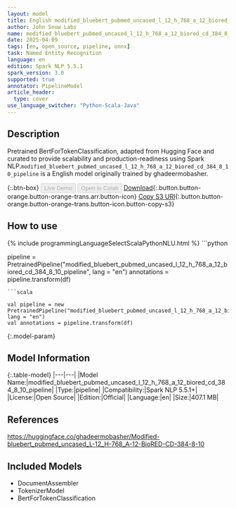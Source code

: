 ```yaml
---
layout: model
title: English modified_bluebert_pubmed_uncased_l_12_h_768_a_12_biored_cd_384_8_10_pipeline pipeline BertForTokenClassification from ghadeermobasher
author: John Snow Labs
name: modified_bluebert_pubmed_uncased_l_12_h_768_a_12_biored_cd_384_8_10_pipeline
date: 2025-04-09
tags: [en, open_source, pipeline, onnx]
task: Named Entity Recognition
language: en
edition: Spark NLP 5.5.1
spark_version: 3.0
supported: true
annotator: PipelineModel
article_header:
  type: cover
use_language_switcher: "Python-Scala-Java"
---
```


## Description

Pretrained BertForTokenClassification, adapted from Hugging Face and curated to provide scalability and production-readiness using Spark NLP.`modified_bluebert_pubmed_uncased_l_12_h_768_a_12_biored_cd_384_8_10_pipeline` is a English model originally trained by ghadeermobasher.

{:.btn-box}
<button class="button button-orange" disabled>Live Demo</button>
<button class="button button-orange" disabled>Open in Colab</button>
[Download](https://s3.amazonaws.com/auxdata.johnsnowlabs.com/public/models/modified_bluebert_pubmed_uncased_l_12_h_768_a_12_biored_cd_384_8_10_pipeline_en_5.5.1_3.0_1744199187698.zip){:.button.button-orange.button-orange-trans.arr.button-icon}
[Copy S3 URI](s3://auxdata.johnsnowlabs.com/public/models/modified_bluebert_pubmed_uncased_l_12_h_768_a_12_biored_cd_384_8_10_pipeline_en_5.5.1_3.0_1744199187698.zip){:.button.button-orange.button-orange-trans.button-icon.button-copy-s3}

## How to use



<div class="tabs-box" markdown="1">
{% include programmingLanguageSelectScalaPythonNLU.html %}
```python

pipeline = PretrainedPipeline("modified_bluebert_pubmed_uncased_l_12_h_768_a_12_biored_cd_384_8_10_pipeline", lang = "en")
annotations =  pipeline.transform(df)   

```
```scala

val pipeline = new PretrainedPipeline("modified_bluebert_pubmed_uncased_l_12_h_768_a_12_biored_cd_384_8_10_pipeline", lang = "en")
val annotations = pipeline.transform(df)

```
</div>

{:.model-param}
## Model Information

{:.table-model}
|---|---|
|Model Name:|modified_bluebert_pubmed_uncased_l_12_h_768_a_12_biored_cd_384_8_10_pipeline|
|Type:|pipeline|
|Compatibility:|Spark NLP 5.5.1+|
|License:|Open Source|
|Edition:|Official|
|Language:|en|
|Size:|407.1 MB|

## References

https://huggingface.co/ghadeermobasher/Modified-bluebert_pubmed_uncased_L-12_H-768_A-12-BioRED-CD-384-8-10

## Included Models

- DocumentAssembler
- TokenizerModel
- BertForTokenClassification